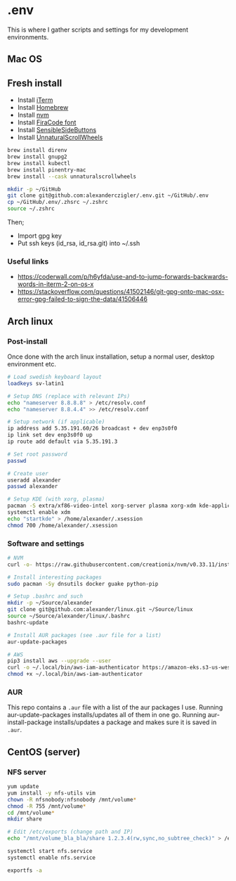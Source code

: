 # .env

This is where I gather scripts and settings for my development environments.

## Mac OS

## Fresh install

- Install [iTerm](https://iterm2.com/)
- Install [Homebrew](https://brew.sh/)
- Install [nvm](https://github.com/nvm-sh/nvm)
- Install [FiraCode font](https://github.com/tonsky/FiraCode/wiki/Installing)
- Install [SensibleSideButtons](https://sensible-side-buttons.archagon.net)
- Install [UnnaturalScrollWheels](https://github.com/ther0n/UnnaturalScrollWheels)

```bash
brew install direnv
brew install gnupg2
brew install kubectl
brew install pinentry-mac
brew install --cask unnaturalscrollwheels

mkdir -p ~/GitHub
git clone git@github.com:alexanderczigler/.env.git ~/GitHub/.env
cp ~/GitHub/.env/.zhsrc ~/.zshrc
source ~/.zshrc
```

Then;
 - Import gpg key
 - Put ssh keys (id_rsa, id_rsa.git) into ~/.ssh

### Useful links

- https://coderwall.com/p/h6yfda/use-and-to-jump-forwards-backwards-words-in-iterm-2-on-os-x
- https://stackoverflow.com/questions/41502146/git-gpg-onto-mac-osx-error-gpg-failed-to-sign-the-data/41506446

## Arch linux

### Post-install

Once done with the arch linux installation, setup a normal user, desktop environment etc. 

```bash
# Load swedish keyboard layout
loadkeys sv-latin1

# Setup DNS (replace with relevant IPs)
echo "nameserver 8.8.8.8" > /etc/resolv.conf
echo "nameserver 8.8.4.4" >> /etc/resolv.conf

# Setup network (if applicable)
ip address add 5.35.191.60/26 broadcast + dev enp3s0f0
ip link set dev enp3s0f0 up
ip route add default via 5.35.191.3

# Set root password
passwd

# Create user
useradd alexander
passwd alexander

# Setup KDE (with xorg, plasma)
pacman -S extra/xf86-video-intel xorg-server plasma xorg-xdm kde-applications
systemctl enable xdm
echo "startkde" > /home/alexander/.xsession
chmod 700 /home/alexander/.xsession
```

### Software and settings

```bash
# NVM
curl -o- https://raw.githubusercontent.com/creationix/nvm/v0.33.11/install.sh | bash

# Install interesting packages
sudo pacman -Sy dnsutils docker guake python-pip

# Setup .bashrc and such
mkdir -p ~/Source/alexander
git clone git@github.com:alexander/linux.git ~/Source/linux
source ~/Source/alexander/linux/.bashrc
bashrc-update

# Install AUR packages (see .aur file for a list)
aur-update-packages

# AWS
pip3 install aws --upgrade --user
curl -o ~/.local/bin/aws-iam-authenticator https://amazon-eks.s3-us-west-2.amazonaws.com/1.11.5/2018-12-06/bin/linux/amd64/aws-iam-authenticator
chmod +x ~/.local/bin/aws-iam-authenticator
```

### AUR

This repo contains a `.aur` file with a list of the aur packages I use. Running aur-update-packages installs/updates all of them in one go. Running aur-install-package <package> installs/updates a package and makes sure it is saved in `.aur`.

## CentOS (server)

### NFS server

```bash
yum update
yum install -y nfs-utils vim
chown -R nfsnobody:nfsnobody /mnt/volume*
chmod -R 755 /mnt/volume*
cd /mnt/volume*
mkdir share

# Edit /etc/exports (change path and IP)
echo "/mnt/volume_bla_bla/share 1.2.3.4(rw,sync,no_subtree_check)" > /etc/exports

systemctl start nfs.service
systemctl enable nfs.service

exportfs -a
```
